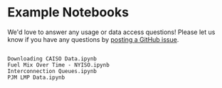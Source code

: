 # Example Notebooks

We'd love to answer any usage or data access questions! Please let us know if you have any questions by [posting a GitHub issue](https://github.com/kmax12/gridstatus/issues).

```{toctree}

Downloading CAISO Data.ipynb
Fuel Mix Over Time - NYISO.ipynb
Interconnection Queues.ipynb
PJM LMP Data.ipynb
```
